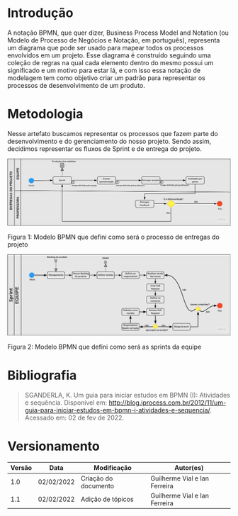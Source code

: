 # Introdução

A notação BPMN, que quer dizer, Business Process Model and Notation (ou Modelo de Processo de Negócios e Notação, em português), representa um diagrama que pode ser usado para mapear todos os processos envolvidos em um projeto. Esse diagrama é construído seguindo uma coleção de regras na qual cada elemento dentro do mesmo possui um significado e um motivo para estar lá, e com isso essa notação de modelagem tem como objetivo criar um padrão para representar os processos de desenvolvimento de um produto.

# Metodologia

Nesse artefato buscamos representar os processos que fazem parte do desenvolvimento e do gerenciamento do nosso projeto. Sendo assim, decidimos representar os fluxos de Sprint e de entrega do projeto.  


[![Imagem1](../../assets/Base/BPMN/BPMN1.jpg)](../../assets/Base/BPMN/BPMN1.jpg)

<figcaption>Figura 1: Modelo BPMN que defini como será o processo de entregas do projeto</figcaption>


[![Imagem2](../../assets/Base/BPMN/BPMN2.jpg)](../../assets/Base/BPMN/BPMN2.jpg)

<figcaption>Figura 2: Modelo BPMN que defini como será as sprints da equipe</figcaption>

# Bibliografia

>SGANDERLA, K. Um guia para iniciar estudos em BPMN (I): Atividades e sequência. Disponível em: <http://blog.iprocess.com.br/2012/11/um-guia-para-iniciar-estudos-em-bpmn-i-atividades-e-sequencia/>. Acessado em: 02 de fev de 2022.

# Versionamento

Versão | Data | Modificação | Autor(es) |
|--|--|--|--|
| 1.0 | 02/02/2022 | Criação do documento | Guilherme Vial e Ian Ferreira |
| 1.1 | 02/02/2022 | Adição de tópicos | Guilherme Vial e Ian Ferreira |
